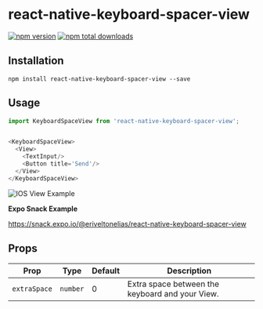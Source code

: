 # react-native-keyboard-spacer-view

[![npm version](https://img.shields.io/npm/v/react-native-keyboard-spacer-view.svg)](https://www.npmjs.com/package/react-native-keyboard-spacer-view) [![npm total downloads](https://img.shields.io/npm/dt/react-native-keyboard-spacer-view.svg)](https://www.npmjs.com/package/react-native-keyboard-spacer-view.svg)



## Installation


```shell
npm install react-native-keyboard-spacer-view --save
```

## Usage 


```js
import KeyboardSpaceView from 'react-native-keyboard-spacer-view';


<KeyboardSpaceView>
  <View>
    <TextInput/>
    <Button title='Send'/>
  </View>
</KeyboardSpaceView>
```

![IOS View Example](https://media.giphy.com/media/mnsx8ZNSbKCYsMlQLk/giphy.gif) 


**Expo Snack Example**

https://snack.expo.io/@eriveltonelias/react-native-keyboard-spacer-view




## Props


| **Prop** | **Type** | **Default** | **Description** |
|----------|----------|-------------|-----------------|
| `extraSpace` | `number` | 0 | Extra space between the keyboard and your View. |
